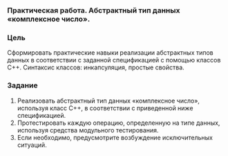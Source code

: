 ### Практическая работа. Абстрактный тип данных «комплексное число».

### Цель
Сформировать практические навыки реализации абстрактных типов данных в соответствии с заданной спецификацией с помощью классов С++. Синтаксис
классов: инкапсуляция, простые свойства.

### Задание
1. Реализовать абстрактный тип данных «комплексное число», используя класс
С++, в соответствии с приведенной ниже спецификацией.
2. Протестировать каждую операцию, определенную на типе данных, используя
средства модульного тестирования.
3. Если необходимо, предусмотрите возбуждение исключительных ситуаций.
